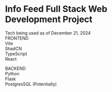# Info Feed Full Stack Web Development Project

Tech being used as of December 21, 2024  
FRONTEND  
Vite  
ShadCN  
TypeScript  
React

BACKEND  
Python  
Flask  
PostgresSQL (Potentially)
